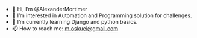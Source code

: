 - 👋 Hi, I’m @AlexanderMortimer
- 👀 I’m interested in Automation and Programming solution for challenges.
- 🌱 I’m currently learning Django and python basics.
- 📫 How to reach me: m.oskuei@gmail.com

<!---
AlexanderMortimer/AlexanderMortimer is a ✨ special ✨ repository because its `README.md` (this file) appears on your GitHub profile.
You can click the Preview link to take a look at your changes.
--->
